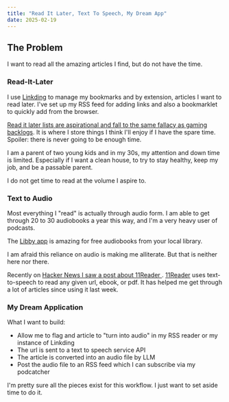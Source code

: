 ```yaml
---
title: "Read It Later, Text To Speech, My Dream App"
date: 2025-02-19
---
```

## The Problem
I want to read all the amazing articles I find, but do not have the time. 

### Read-It-Later 
I use [Linkding](https://github.com/sissbruecker/linkding) to manage my bookmarks and by extension, articles I want to read later. I've set up my RSS feed for adding links and also a bookmarklet to quickly add from the browser. 

[Read it later lists are aspirational and fall to the same fallacy as gaming backlogs](https://joethor.dev/2024/12/29/rss-updates.html). It is where I store things I think I'll enjoy if I have the spare time. Spoiler: there is never going to be enough time. 

I am a parent of two young kids and in my 30s, my attention and down time is limited. Especially if I want a clean house, to try to stay healthy, keep my job, and be a passable parent. 

I do not get time to read at the volume I aspire to. 

### Text to Audio 
Most everything I "read" is actually through audio form. I am able to get through 20 to 30 audiobooks a year this way, and I'm a very heavy user of podcasts. 

The [Libby app](https://libbyapp.com/interview/welcome#doYouHaveACard) is amazing for free audiobooks from your local library. 

I am afraid this reliance on audio is making me alliterate. But that is neither here nor there. 

Recently on [Hacker News I saw a post about 11Reader ](https://news.ycombinator.com/item?id=43022398). [11Reader](https://elevenlabs.io/)  uses text-to-speech to read any given url, ebook, or pdf. It has helped me get through a lot of articles since using it last week. 

### My Dream Application
What I want to build: 
- Allow me to flag and article to "turn into audio" in my RSS reader or my instance of Linkding
- The url is sent to a text to speech service API 
- The article is converted into an audio file by LLM 
- Post the audio file to an RSS feed which I can subscribe via my podcatcher
  
I'm pretty sure all the pieces exist for this workflow. I just want to set aside time to do it. 

